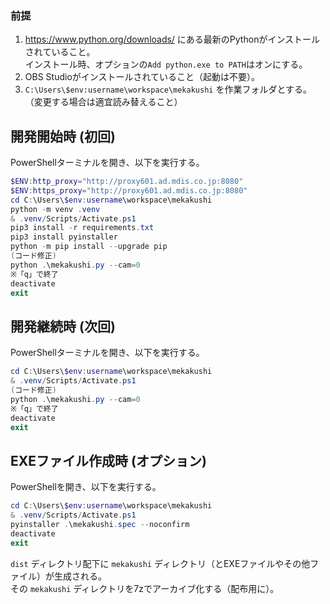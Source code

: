 ### 前提

1. https://www.python.org/downloads/ にある最新のPythonがインストールされていること。  
  インストール時、オプションの`Add python.exe to PATH`はオンにする。
1. OBS Studioがインストールされていること（起動は不要）。
2. `C:\Users\$env:username\workspace\mekakushi` を作業フォルダとする。  
   （変更する場合は適宜読み替えること）

## 開発開始時 (初回)

PowerShellターミナルを開き、以下を実行する。

```PowerShell
$ENV:http_proxy="http://proxy601.ad.mdis.co.jp:8080"
$ENV:https_proxy="http://proxy601.ad.mdis.co.jp:8080"
cd C:\Users\$env:username\workspace\mekakushi
python -m venv .venv
& .venv/Scripts/Activate.ps1
pip3 install -r requirements.txt
pip3 install pyinstaller
python -m pip install --upgrade pip
(コード修正)
python .\mekakushi.py --cam=0
※「q」で終了
deactivate
exit
```

## 開発継続時 (次回)

PowerShellターミナルを開き、以下を実行する。

```PowerShell
cd C:\Users\$env:username\workspace\mekakushi
& .venv/Scripts/Activate.ps1
(コード修正)
python .\mekakushi.py --cam=0
※「q」で終了
deactivate
exit
```

## EXEファイル作成時 (オプション)

PowerShellを開き、以下を実行する。  

```PowerShell
cd C:\Users\$env:username\workspace\mekakushi
& .venv/Scripts/Activate.ps1
pyinstaller .\mekakushi.spec --noconfirm
deactivate
exit
```

`dist` ディレクトリ配下に `mekakushi` ディレクトリ（とEXEファイルやその他ファイル）が生成される。  
その `mekakushi` ディレクトリを7zでアーカイブ化する（配布用に）。
